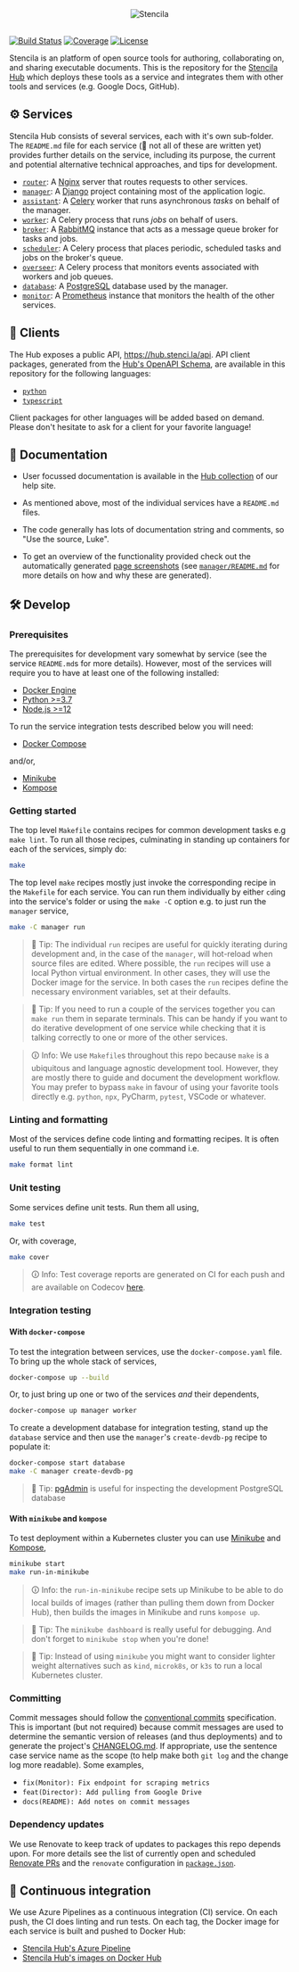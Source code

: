 <div align="center">
	<img src="https://stenci.la/img/stencila/stencilaLogo.svg" alt="Stencila" style="max-width:150px">
</div>
<br>

[![Build Status](https://dev.azure.com/stencila/stencila/_apis/build/status/stencila.hub?branchName=master)](https://dev.azure.com/stencila/stencila/_build?definitionId=5)
[![Coverage](https://codecov.io/gh/stencila/hub/branch/master/graph/badge.svg)](https://codecov.io/gh/stencila/hub)
[![License](https://img.shields.io/badge/License-Apache%202.0-3262eb.svg)](https://opensource.org/licenses/Apache-2.0)

Stencila is an platform of open source tools for authoring, collaborating on, and sharing executable documents. This is the repository for the [Stencila Hub](https://hub.stenci.la) which deploys these tools as a service and integrates them with other tools and services (e.g. Google Docs, GitHub).

## ⚙️ Services

Stencila Hub consists of several services, each with it's own sub-folder. The `README.md` file for each service (🦄 not all of these are written yet) provides further details on the service, including its purpose, the current and potential alternative technical approaches, and tips for development.

* [`router`](router): A [Nginx](https://nginx.org/) server that routes requests to other services.
* [`manager`](manager): A [Django](https://www.djangoproject.com/) project containing most of the application logic.
* [`assistant`](manager/manager/assistant.py): A [Celery](https://docs.celeryproject.org) worker that runs asynchronous _tasks_ on behalf of the manager.
* [`worker`](worker): A Celery process that runs _jobs_ on behalf of users.
* [`broker`](broker): A [RabbitMQ](https://www.rabbitmq.com/) instance that acts as a message queue broker for tasks and jobs.
* [`scheduler`](scheduler): A Celery process that places periodic, scheduled tasks and jobs on the broker's queue.
* [`overseer`](overseer): A Celery process that monitors events associated with workers and job queues.
* [`database`](database): A [PostgreSQL](https://www.postgresql.org/) database used by the manager.
* [`monitor`](monitor): A [Prometheus](https://prometheus.io/) instance that monitors the health of the other services.

## 🤝 Clients

The Hub exposes a public API, https://hub.stenci.la/api. API client packages, generated from the [Hub's OpenAPI Schema](https://hub.stenci.la/api/schema), are available in this repository for the following languages:

- [`python`](clients/python)
- [`typescript`](clients/typescript)

Client packages for other languages will be added based on demand. Please don't hesitate to ask for a client for your favorite language!

## 📜 Documentation

* User focussed documentation is available in the [Hub collection](http://help.stenci.la/en/collections/2413959-stencila-hub) of our help site.

* As mentioned above, most of the individual services have a `README.md` files.

* The code generally has lots of documentation string and comments, so "Use the source, Luke".

* To get an overview of the functionality provided check out the automatically generated [page screenshots](https://stencila.github.io/hub/manager/snaps/) (see [`manager/README.md`](manager/README.md) for more details on how and why these are generated).

## 🛠️ Develop

### Prerequisites

The prerequisites for development vary somewhat by service (see the service `README.md`s for more details). However, most of the services will require you to have at least one of the following installed:

- [Docker Engine](https://docs.docker.com/engine/)
- [Python >=3.7](https://www.python.org/)
- [Node.js >=12](https://nodejs.org/)

To run the service integration tests described below you will need:

- [Docker Compose](https://docs.docker.com/compose/)

and/or,

- [Minikube](https://minikube.sigs.k8s.io/docs/)
- [Kompose](https://kompose.io/)

### Getting started

The top level `Makefile` contains recipes for common development tasks e.g `make lint`. To run all those recipes, culminating in standing up containers for each of the services, simply do:

```sh
make
```

The top level `make` recipes mostly just invoke the corresponding recipe in the `Makefile` for each service. You can run them individually by either `cd`ing into the service's folder or using the `make -C` option e.g. to just run the `manager` service,

```sh
make -C manager run
```

> 💁 Tip: The individual `run` recipes are useful for quickly iterating during development and, in the case of the `manager`, will hot-reload when source files are edited. Where possible, the `run` recipes will use a local Python virtual environment. In other cases, they will use the Docker image for the service. In both cases the `run` recipes define the necessary environment variables, set at their defaults.

> 💁 Tip: If you need to run a couple of the services together you can `make run` them in separate terminals. This can be handy if you want to do iterative development of one service while checking that it is talking correctly to one or more of the other services.

> 🛈 Info: We use `Makefile`s throughout this repo because `make` is a ubiquitous and language agnostic development tool. However, they are mostly there to guide and document the development workflow. You may prefer to bypass `make` in favour of using your favorite tools directly e.g. `python`, `npx`, PyCharm, `pytest`, VSCode or whatever.

### Linting and formatting

Most of the services define code linting and formatting recipes. It is often useful to run them sequentially in one command i.e.

```sh
make format lint
```

### Unit testing

Some services define unit tests. Run them all using,

```sh
make test
```

Or, with coverage,

```sh
make cover
```

> 🛈 Info: Test coverage reports are generated on CI for each push and are available on Codecov [here](https://codecov.io/gh/stencila/hub).


### Integration testing

#### With `docker-compose`

To test the integration between services, use the `docker-compose.yaml` file. To bring up the whole stack of services,

```sh
docker-compose up --build
```

Or, to just bring up one or two of the services _and_ their dependents,

```sh
docker-compose up manager worker
```

To create a development database for integration testing, stand up the `database` service and then use the `manager`'s `create-devdb-pg` recipe to populate it:

```sh
docker-compose start database
make -C manager create-devdb-pg
```

> 💁 Tip: [pgAdmin](https://www.pgadmin.org/) is useful for inspecting the development PostgreSQL database

#### With `minikube` and `kompose`

To test deployment within a Kubernetes cluster you can use [Minikube](https://minikube.sigs.k8s.io/docs/) and [Kompose](http://kompose.io/),

```sh
minikube start
make run-in-minikube
```

> 🛈 Info: the `run-in-minikube` recipe sets up Minikube to be able to do local builds of images (rather than pulling them down from Docker Hub), then builds the images in Minikube and runs `kompose up`.

> 💁 Tip: The `minikube dashboard` is really useful for debugging. And don't forget to `minikube stop` when you're done!

> 💁 Tip: Instead of using `minikube` you might want to consider lighter weight alternatives such as `kind`, `microk8s`, or `k3s` to run a local Kubernetes cluster.

### Committing

Commit messages should follow the [conventional commits](https://www.conventionalcommits.org/) specification. This is important (but not required) because commit messages are used to determine the semantic version of releases (and thus deployments) and to generate the project's [CHANGELOG.md](CHANGELOG.md). If appropriate, use the sentence case service name as the scope (to help make both `git log` and the change log more readable). Some examples,

- `fix(Monitor): Fix endpoint for scraping metrics`
- `feat(Director): Add pulling from Google Drive`
- `docs(README): Add notes on commit messages`

### Dependency updates

We use Renovate to keep track of updates to packages this repo depends upon. For more details see  the list of currently open and scheduled [Renovate PRs](https://github.com/stencila/hub/issues/302) and the `renovate` configuration in [`package.json`](package.json).

## 🚀 Continuous integration

We use Azure Pipelines as a continuous integration (CI) service. On each push, the CI does linting and run tests. On each tag, the Docker image for each service is built and pushed to Docker Hub:

- [Stencila Hub's Azure Pipeline](https://dev.azure.com/stencila/stencila/_build?definitionId=5&_a=summary)
- [Stencila Hub's images on Docker Hub](https://hub.docker.com/u/stencila)
